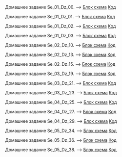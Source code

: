 
Домашнее задание Se_01_Dz_00. --> [Блок схема](/HomeWorks/HomeWork_Lesson_01/Se_01_Dz_00/diagram.drawio.png) [Код](/HomeWorks/HomeWork_Lesson_01/Se_01_Dz_00/Program.cs)

Домашнее задание Se_01_Dz_01. --> [Блок схема](/HomeWorks/HomeWork_Lesson_01/Se_01_Dz_01/diagram.drawio.png) [Код](/HomeWorks/HomeWork_Lesson_01/Se_01_Dz_01/Program.cs)

Домашнее задание Se_01_Dz_02. --> [Блок схема](/HomeWorks/HomeWork_Lesson_01/Se_01_Dz_02/diagram.drawio.png) [Код](/HomeWorks/HomeWork_Lesson_01/Se_01_Dz_02/Program.cs)

Домашнее задание Se_01_Dz_03. --> [Блок схема](/HomeWorks/HomeWork_Lesson_01/Se_01_Dz_03/diagram.drawio.png) [Код](/HomeWorks/HomeWork_Lesson_01/Se_01_Dz_03/Program.cs)

Домашнее задание Se_02_Dz_10. --> [Блок схема](/HomeWorks/HomeWork_Lesson_02/Se_02_Dz_10/diagram.drawio.png) [Код](/HomeWorks/HomeWork_Lesson_02/Se_02_Dz_10/Program.cs)

Домашнее задание Se_02_Dz_13. --> [Блок схема](/HomeWorks/HomeWork_Lesson_02/Se_02_Dz_13/diagram.drawio.png) [Код](/HomeWorks/HomeWork_Lesson_02/Se_02_Dz_13/Program.cs)

Домашнее задание Se_02_Dz_15. --> [Блок схема](/HomeWorks/HomeWork_Lesson_02/Se_02_Dz_15/diagram.drawio.png) [Код](/HomeWorks/HomeWork_Lesson_02/Se_02_Dz_15/Program.cs)

Домашнее задание Se_03_Dz_19. --> [Блок схема](/HomeWorks/HomeWork_Lesson_03/Se_03_Dz_19/diagram.drawio.png) [Код](/HomeWorks/HomeWork_Lesson_03/Se_03_Dz_19/Program.cs)

Домашнее задание Se_03_Dz_21. --> [Блок схема](/HomeWorks/HomeWork_Lesson_03/Se_03_Dz_21/diagram.drawio.png) [Код](/HomeWorks/HomeWork_Lesson_03/Se_03_Dz_21/Program.cs)

Домашнее задание Se_03_Dz_23. --> [Блок схема](/HomeWorks/HomeWork_Lesson_03/Se_03_Dz_23/diagram.drawio.png) [Код](/HomeWorks/HomeWork_Lesson_03/Se_03_Dz_23/Program.cs)

Домашнее задание Se_04_Dz_25. --> [Блок схема](/HomeWorks/HomeWork_Lesson_04/Se_04_Dz_25/diagram.drawio.png) [Код](/HomeWorks/HomeWork_Lesson_04/Se_04_Dz_25/Program.cs)

Домашнее задание Se_04_Dz_27. --> [Блок схема](/HomeWorks/HomeWork_Lesson_04/Se_04_Dz_27/) [Код](/HomeWorks/HomeWork_Lesson_04/Se_04_Dz_27/Program.cs)

Домашнее задание Se_04_Dz_29. --> [Блок схема](/HomeWorks/HomeWork_Lesson_04/Se_04_Dz_29/) [Код](/HomeWorks/HomeWork_Lesson_04/Se_04_Dz_29/Program.cs)

Домашнее задание Se_05_Dz_34. --> [Блок схема](/HomeWorks/HomeWork_Lesson_05/Se_05_Dz_34/) [Код](/HomeWorks/HomeWork_Lesson_05/Se_05_Dz_34/Program.cs)

Домашнее задание Se_05_Dz_36. --> [Блок схема](/HomeWorks/HomeWork_Lesson_05/Se_05_Dz_36/) [Код](/HomeWorks/HomeWork_Lesson_05/Se_05_Dz_36/Program.cs)

Домашнее задание Se_05_Dz_38. --> [Блок схема](/HomeWorks/HomeWork_Lesson_05/Se_05_Dz_38/) [Код](/HomeWorks/HomeWork_Lesson_05/Se_05_Dz_38/Program.cs)